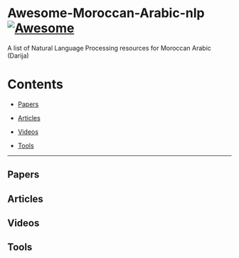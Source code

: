 # Awesome-Moroccan-Arabic-nlp [![Awesome](https://awesome.re/badge.svg)](https://awesome.re)
A list of Natural Language Processing resources for Moroccan Arabic (Darija)

# Contents

- [Papers](#papers)

- [Articles](#articles)

- [Videos](#videos)

- [Tools](#tools)

---

## Papers

## Articles

## Videos

## Tools
